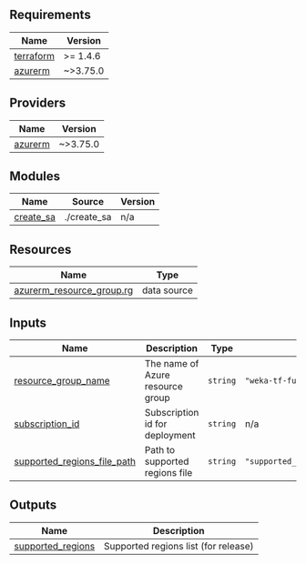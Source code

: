 <!-- BEGIN_TF_DOCS -->
## Requirements

| Name | Version |
|------|---------|
| <a name="requirement_terraform"></a> [terraform](#requirement\_terraform) | >= 1.4.6 |
| <a name="requirement_azurerm"></a> [azurerm](#requirement\_azurerm) | ~>3.75.0 |

## Providers

| Name | Version |
|------|---------|
| <a name="provider_azurerm"></a> [azurerm](#provider\_azurerm) | ~>3.75.0 |

## Modules

| Name | Source | Version |
|------|--------|---------|
| <a name="module_create_sa"></a> [create\_sa](#module\_create\_sa) | ./create_sa | n/a |

## Resources

| Name | Type |
|------|------|
| [azurerm_resource_group.rg](https://registry.terraform.io/providers/hashicorp/azurerm/latest/docs/data-sources/resource_group) | data source |

## Inputs

| Name | Description | Type | Default | Required |
|------|-------------|------|---------|:--------:|
| <a name="input_resource_group_name"></a> [resource\_group\_name](#input\_resource\_group\_name) | The name of Azure resource group | `string` | `"weka-tf-functions"` | no |
| <a name="input_subscription_id"></a> [subscription\_id](#input\_subscription\_id) | Subscription id for deployment | `string` | n/a | yes |
| <a name="input_supported_regions_file_path"></a> [supported\_regions\_file\_path](#input\_supported\_regions\_file\_path) | Path to supported regions file | `string` | `"supported_regions/release.txt"` | no |

## Outputs

| Name | Description |
|------|-------------|
| <a name="output_supported_regions"></a> [supported\_regions](#output\_supported\_regions) | Supported regions list (for release) |
<!-- END_TF_DOCS -->
